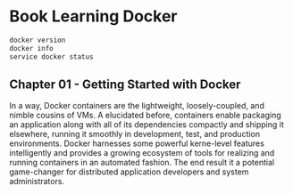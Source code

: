 # Book Learning Docker

```bash
docker version
docker info
service docker status
```

## Chapter 01 - Getting Started with Docker

In a way, Docker containers are the lightweight, loosely-coupled, and nimble cousins of VMs. A elucidated before, containers enable packaging an application along with all of its dependencies compactly and shipping it elsewhere, running it smoothly in development, test, and production environments. Docker harnesses some powerful kerne-level features intelligently and provides a growing ecosystem of tools for realizing and running containers in an automated fashion. The end result it a potential game-changer for distributed application developers and system administrators.